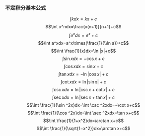 ### 不定积分基本公式

$$\int kdx=kx+c$$
$$\int x^ndx=\frac{x(n+1)}{n+1}+c$$
$$\int e^xdx=e^x+c$$
$$\int a^xdx=a^x\times(\frac{1}{\\ln  a})+c$$
$$\int \frac{1}{x}dx=\ln |x|+c$$
$$\int \sin xdx=−\cos x+c$$
$$\int \cos xdx=\sin x+c$$
$$\int \tan xdx=− \ln |\cos x|+c$$
$$\int \cot xdx=\ln |\sin x|+c$$
$$\int \csc xdx=\ln |\csc x+\cot x|+c$$
$$\int \sec xdx=\ln |\sec x+\tan x|+c$$
$$\int \frac{1}{\sin ^2x}dx=\int \csc ^2xdx=−\cot x+c$$
$$\int \frac{1}{\cos ^2x}dx=\int \sec ^2xdx=\tan x+c$$
$$\int \frac{1}{1+x^2}dx=\arctan x+c$$
$$\int \frac{1}{\sqrt{1−x^2}}dx=\arctan x+c$$

